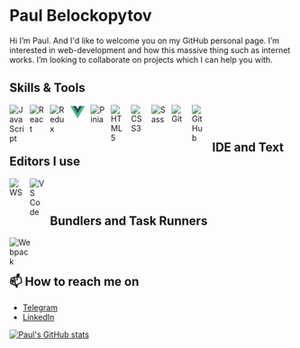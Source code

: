 # Paul Belockopytov

Hi I’m Paul. And I'd like to welcome you on my GitHub personal page.
I’m interested in web-development and how this massive thing such as internet works. I’m looking to collaborate on projects which I can help you with.

## Skills & Tools

<img align="left" alt="JavaScript" width="26px" src="https://cdn.jsdelivr.net/gh/devicons/devicon/icons/javascript/javascript-original.svg" style="padding-right:10px;" />
<img align="left" alt="React" width="26px" src="https://cdn.jsdelivr.net/gh/devicons/devicon/icons/react/react-original.svg" style="padding-right:10px;" />
<img align="left" alt="Redux" width="26px" src="https://user-images.githubusercontent.com/25181517/187896150-cc1dcb12-d490-445c-8e4d-1275cd2388d6.png" style="padding-right:10px;" />
<img align="left" alt="Vue" width="26px" src="https://raw.githubusercontent.com/devicons/devicon/1119b9f84c0290e0f0b38982099a2bd027a48bf1/icons/vuejs/vuejs-original.svg" style="padding-right:10px;" />
<img align="left" alt="Pinia" width="26px" src="https://camo.githubusercontent.com/6a89c40d54fde3f7c40b827e46081e4057633764c07bc9bca4ed513689eb2a8e/68747470733a2f2f70696e69612e7675656a732e6f72672f6c6f676f2e737667" style="padding-right:10px;" />
<img align="left" alt="HTML5" width="26px" src="https://cdn.jsdelivr.net/gh/devicons/devicon/icons/html5/html5-original.svg" style="padding-right:10px;" />
<img align="left" alt="CSS3" width="26px" src="https://cdn.jsdelivr.net/gh/devicons/devicon/icons/css3/css3-original.svg" style="padding-right:10px;" />
<img align="left" alt="Sass" width="26px" src="https://cdn.jsdelivr.net/gh/devicons/devicon/icons/sass/sass-original.svg" style="padding-right:10px;" />
<img align="left" alt="Git" width="26px" src="https://cdn.jsdelivr.net/gh/devicons/devicon/icons/git/git-original.svg" style="padding-right:10px;" />
<img align="left" alt="GitHub" width="26px" src="https://user-images.githubusercontent.com/3369400/139448065-39a229ba-4b06-434b-bc67-616e2ed80c8f.png" style="padding-right:10px;" />
<br>
<br>

## IDE and Text Editors I use
<img align="left" alt="WS" width="26px" src="https://user-images.githubusercontent.com/25181517/192108893-b1eed3c7-b2c4-4e1c-9e9f-c7e83637b33d.png" style="padding-right:10px;" />
<img align="left" alt="VS Code" width="26px" src="https://user-images.githubusercontent.com/25181517/192108891-d86b6220-e232-423a-bf5f-90903e6887c3.png" style="padding-right:10px;" />
<br>
<br>

## Bundlers and Task Runners
<img align="left" alt="Webpack" width="39px" src="https://user-images.githubusercontent.com/25181517/187955008-981340e6-b4cc-441b-80cf-7a5e94d29e7e.png" style="padding-right:10px;" />
<br>
<br>

## 📫 How to reach me on
* [Telegram](https://t.me/bellockpaul)
* [LinkedIn](https://www.linkedin.com/in/bellockpaul/)

[![Paul's GitHub stats](https://github-readme-stats.vercel.app/api?username=thefststbllt&custom_title=Paul's%20GitHub%20Stats&theme=react&border_color=57bdd9)](https://github.com/thefststbllt/github-readme-stats)
